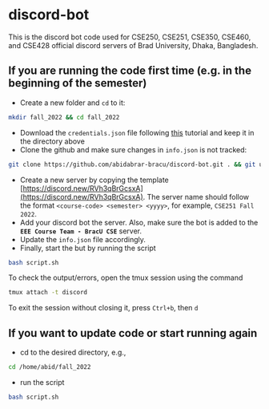 # discord-bot

This is the discord bot code used for CSE250, CSE251, CSE350, CSE460, and CSE428 official discord servers of Brad University, Dhaka, Bangladesh.

## If you are running the code first time (e.g. in the beginning of the semester)

- Create a new folder and `cd` to it: 
```bash
mkdir fall_2022 && cd fall_2022
```
- Download the `credentials.json` file following [this](https://pygsheets.readthedocs.io/en/stable/authorization.html) tutorial and keep it in the directory above
- Clone the github and make sure changes in `info.json` is not tracked: 
```bash
git clone https://github.com/abidabrar-bracu/discord-bot.git . && git update-index --skip-worktree info.json
```
- Create a new server by copying the template [https://discord.new/RVh3qBrGcsxA](https://discord.new/RVh3qBrGcsxA). The server name should follow the format `<course-code> <semester> <yyyy>`, for example, `CSE251 Fall 2022`.
- Add your discord bot the server. Also, make sure the bot is added to the **`EEE Course Team - BracU CSE`** server.
- Update the `info.json` file accordingly.
- Finally, start the but by running the script
```bash
bash script.sh
```



To check the output/errors, open the tmux session using the command
```bash
tmux attach -t discord
```
To exit the session without closing it, press `Ctrl+b`, then `d`

## If you want to update code or start running again
- cd to the desired directory, e.g.,
```bash
cd /home/abid/fall_2022
```
- run the script
```bash
bash script.sh
```
